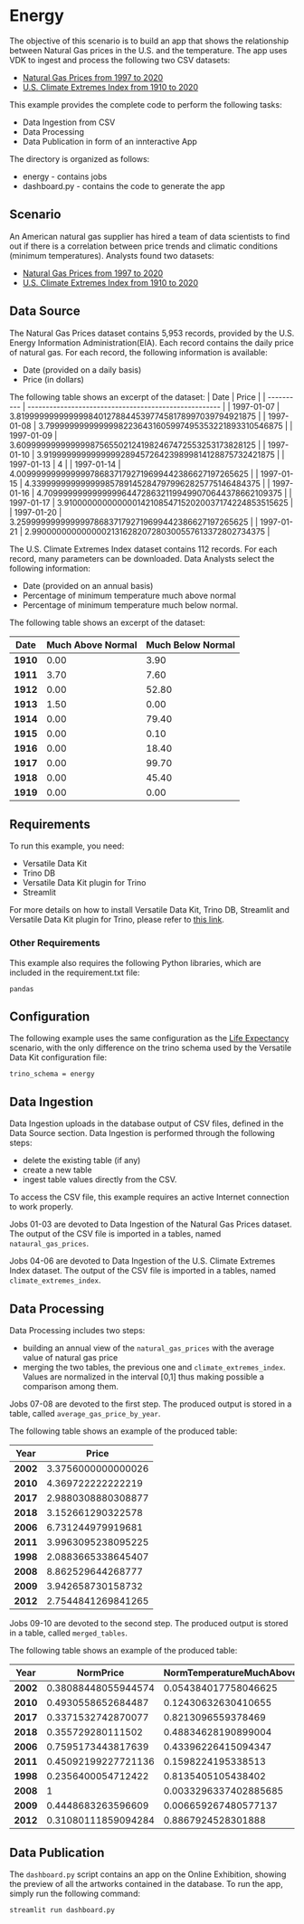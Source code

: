 # Energy
The objective of this scenario is to build an app that shows the relationship between Natural Gas prices in the U.S. and the temperature.
The app uses VDK to ingest and process the following two CSV datasets:
* [Natural Gas Prices from 1997 to 2020](https://datahub.io/core/natural-gas)
* [U.S. Climate Extremes Index from 1910 to 2020](https://www.ncdc.noaa.gov/extremes/cei/graph/ne/01-12/2)


This example provides the complete code to perform the following tasks:

* Data Ingestion from CSV
* Data Processing
* Data Publication in form of an innteractive App

The directory is organized as follows:

* energy - contains jobs
* dashboard.py - contains the code to generate the app

## Scenario
An American natural gas supplier has hired a team of data scientists to find out if there is a correlation between price trends and climatic conditions (minimum temperatures).
Analysts found two datasets:
* [Natural Gas Prices from 1997 to 2020](https://datahub.io/core/natural-gas)
* [U.S. Climate Extremes Index from 1910 to 2020](https://www.ncdc.noaa.gov/extremes/cei/graph/ne/01-12/2)


## Data Source

The Natural Gas Prices dataset contains 5,953 records, provided by the U.S. Energy Information Administration(EIA). Each record contains the daily price of natural gas.
For each record, the following information is available:
* Date (provided on a daily basis)
* Price (in dollars)

The following table shows an excerpt of the dataset:
| Date       | Price                                                 |
| ---------- | ----------------------------------------------------- |
| 1997-01-07 | 3.819999999999999840127884453977458178997039794921875 |
| 1997-01-08 | 3.79999999999999982236431605997495353221893310546875  |
| 1997-01-09 | 3.609999999999999875655021241982467472553253173828125 |
| 1997-01-10 | 3.9199999999999999289457264239899814128875732421875   |
| 1997-01-13 | 4                                                     |
| 1997-01-14 | 4.0099999999999997868371792719699442386627197265625   |
| 1997-01-15 | 4.339999999999999857891452847979962825775146484375    |
| 1997-01-16 | 4.70999999999999996447286321199499070644378662109375  |
| 1997-01-17 | 3.910000000000000142108547152020037174224853515625    |
| 1997-01-20 | 3.2599999999999997868371792719699442386627197265625   |
| 1997-01-21 | 2.9900000000000002131628207280300557613372802734375   |

The U.S. Climate Extremes Index dataset contains 112 records. For each record, many parameters can be downloaded. Data Analysts select the following information:
* Date (provided on an annual basis)
* Percentage of minimum temperature much above normal
* Percentage of minimum temperature much below normal.

The following table shows an excerpt of the dataset:

| **Date** | Much Above Normal | Much Below Normal |
| -------- | ----------------- | ----------------- |
| **1910** | 0.00              | 3.90              |
| **1911** | 3.70              | 7.60              |
| **1912** | 0.00              | 52.80             |
| **1913** | 1.50              | 0.00              |
| **1914** | 0.00              | 79.40             |
| **1915** | 0.00              | 0.10              |
| **1916** | 0.00              | 18.40             |
| **1917** | 0.00              | 99.70             |
| **1918** | 0.00              | 45.40             |
| **1919** | 0.00              | 0.00              |

## Requirements

To run this example, you need:

* Versatile Data Kit
* Trino DB
* Versatile Data Kit plugin for Trino
* Streamlit

For more details on how to install Versatile Data Kit, Trino DB, Streamlit and Versatile Data Kit plugin for Trino, please refer to [this link](https://github.com/vmware/versatile-data-kit/tree/main/examples/life-expectancy).

### Other Requirements
This example also requires the following Python libraries, which are included in the requirement.txt file:
```
pandas
```

## Configuration
The following example uses the same configuration as the [Life Expectancy](https://github.com/vmware/versatile-data-kit/tree/main/examples/life-expectancy) scenario, with the only difference on the trino schema used by the Versatile Data Kit configuration file:
```
trino_schema = energy
```

## Data Ingestion
Data Ingestion uploads in the database output of CSV files, defined in the Data Source section. Data Ingestion is performed through the following steps:

* delete the existing table (if any)
* create a new table
* ingest table values directly from the CSV.

To access the CSV file, this example requires an active Internet connection to work properly.

Jobs 01-03 are devoted to Data Ingestion of the Natural Gas Prices dataset. The output of the CSV file is imported in a tables, named `nataural_gas_prices`.

Jobs 04-06 are devoted to Data Ingestion of the U.S. Climate Extremes Index dataset. The output of the CSV file is imported in a tables, named `climate_extremes_index`.

## Data Processing
Data Processing includes two steps:
* building an annual view of the `natural_gas_prices` with the average value of natural gas price
* merging the two tables, the previous one and `climate_extremes_index`. Values are normalized in the interval [0,1] thus making possible a comparison among them.

Jobs 07-08 are devoted to the first step. The produced output is stored in a table, called `average_gas_price_by_year`.

The following table shows an example of the produced table:

| **Year** | **Price**          |
| -------- | ------------------ |
| **2002** | 3.3756000000000026 |
| **2010** | 4.369722222222219  |
| **2017** | 2.9880308880308877 |
| **2018** | 3.152661290322578  |
| **2006** | 6.731244979919681  |
| **2011** | 3.9963095238095225 |
| **1998** | 2.0883665338645407 |
| **2008** | 8.862529644268777  |
| **2009** | 3.942658730158732  |
| **2012** | 2.7544841269841265 |

Jobs 09-10 are devoted to the second step. The produced output is stored in a table, called `merged_tables`.

The following table shows an example of the produced table:

| **Year** | **NormPrice**       | **NormTemperatureMuchAboveNormal** | **NormTemperatureMuchBelowNormal** |
| -------- | ------------------- | ---------------------------------- | ---------------------------------- |
| **2002** | 0.38088448055944574 | 0.054384017758046625               | 0                                  |
| **2010** | 0.4930558652684487  | 0.12430632630410655                | 0.14666666666666667                |
| **2017** | 0.3371532742870077  | 0.8213096559378469                 | 0                                  |
| **2018** | 0.355729280111502   | 0.48834628190899004                | 0                                  |
| **2006** | 0.7595173443817639  | 0.43396226415094347                | 0                                  |
| **2011** | 0.45092199227721136 | 0.1598224195338513                 | 0.013333333333333334               |
| **1998** | 0.2356400054712422  | 0.8135405105438402                 | 0                                  |
| **2008** | 1                   | 0.0033296337402885685              | 0.04                               |
| **2009** | 0.4448683263596609  | 0.006659267480577137               | 0                                  |
| **2012** | 0.31080111859094284 | 0.8867924528301888                 | 0                                  |

## Data Publication
The `dashboard.py` script contains an app on the Online Exhibition, showing the preview of all the artworks contained in the database. To run the app, simply run the following command:
```
streamlit run dashboard.py
```
